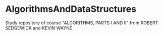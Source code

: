 # AlgorithmsAndDataStructures
Study repository of course "ALGORITHMS, PARTS I AND II" from ROBERT SEDGEWICK and KEVIN WAYNE
